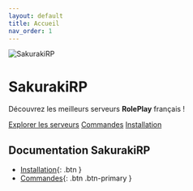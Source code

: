 ```yaml
---
layout: default
title: Accueil
nav_order: 1
---
```


<div class="hero sakura-hero">
  <img class="hero-logo" src="{{ '/assets/img/Logo-SakurakiRP.png' | relative_url }}" alt="SakurakiRP">
  <h1>SakurakiRP</h1>
  <p class="subtitle">Découvrez les meilleurs serveurs <b>RolePlay</b> français !</p>
  <p class="cta">
    <a class="btn btn-primary" href="https://sakurakirp.github.io">Explorer les serveurs</a>
    <a class="btn" href="{{ '/commandes/' | relative_url }}">Commandes</a>
    <a class="btn" href="{{ '/installation' | relative_url }}">Installation</a>
  </p>
</div>

## Documentation SakurakiRP
- [Installation](installation.md){: .btn }
- [Commandes](commandes/){: .btn .btn-primary }